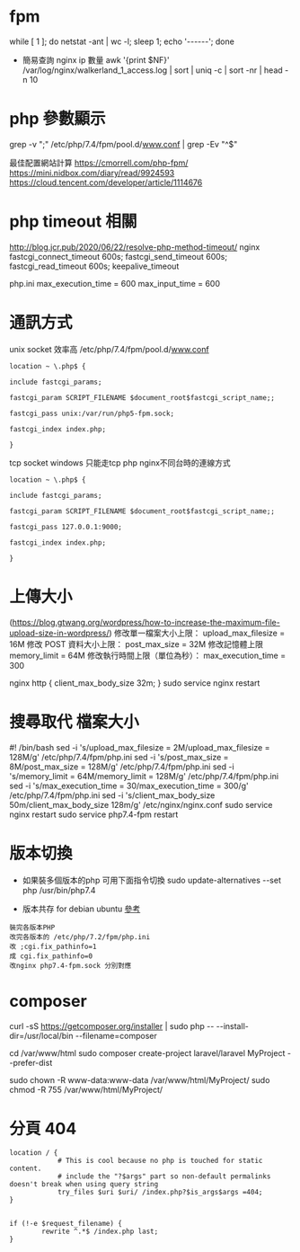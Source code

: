 # fpm
while [ 1 ]; do netstat -ant | wc -l; sleep 1; echo '------'; done

* 簡易查詢 nginx ip 數量
awk '{print $NF}' /var/log/nginx/walkerland_1_access.log | sort | uniq -c | sort -nr | head -n 10

# php 參數顯示
grep -v ";" /etc/php/7.4/fpm/pool.d/www.conf | grep -Ev "^$"

最佳配置網站計算
https://cmorrell.com/php-fpm/
https://mini.nidbox.com/diary/read/9924593
https://cloud.tencent.com/developer/article/1114676

# php timeout 相關
http://blog.jcr.pub/2020/06/22/resolve-php-method-timeout/
nginx 
fastcgi_connect_timeout 600s;
fastcgi_send_timeout 600s;
fastcgi_read_timeout 600s;
keepalive_timeout

php.ini
max_execution_time = 600
max_input_time = 600

# 通訊方式
unix socket
效率高
/etc/php/7.4/fpm/pool.d/www.conf

```
location ~ \.php$ {

include fastcgi_params;

fastcgi_param SCRIPT_FILENAME $document_root$fastcgi_script_name;;

fastcgi_pass unix:/var/run/php5-fpm.sock;

fastcgi_index index.php;

}
```

tcp socket
windows 只能走tcp
php nginx不同台時的連線方式
```
location ~ \.php$ {

include fastcgi_params;

fastcgi_param SCRIPT_FILENAME $document_root$fastcgi_script_name;;

fastcgi_pass 127.0.0.1:9000;

fastcgi_index index.php;

}
```

# 上傳大小
(https://blog.gtwang.org/wordpress/how-to-increase-the-maximum-file-upload-size-in-wordpress/)
修改單一檔案大小上限：
upload_max_filesize = 16M
修改 POST 資料大小上限：
post_max_size = 32M
修改記憶體上限
memory_limit = 64M
修改執行時間上限（單位為秒）：
max_execution_time = 300

nginx
http {
  client_max_body_size 32m;
}
sudo service nginx restart

# 搜尋取代 檔案大小
#! /bin/bash
sed -i 's/upload_max_filesize = 2M/upload_max_filesize = 128M/g' /etc/php/7.4/fpm/php.ini
sed -i 's/post_max_size = 8M/post_max_size = 128M/g' /etc/php/7.4/fpm/php.ini
sed -i 's/memory_limit = 64M/memory_limit = 128M/g' /etc/php/7.4/fpm/php.ini
sed -i 's/max_execution_time = 30/max_execution_time = 300/g' /etc/php/7.4/fpm/php.ini
sed -i 's/client_max_body_size 50m/client_max_body_size 128m/g' /etc/nginx/nginx.conf
sudo service nginx restart
sudo service php7.4-fpm restart

# 版本切換

* 如果裝多個版本的php 可用下面指令切換
sudo update-alternatives --set php /usr/bin/php7.4

* 版本共存 for debian ubuntu
[參考](https://xenby.com/b/175-%E6%95%99%E5%AD%B8-%E5%9C%A8ubuntu%E5%AE%89%E8%A3%9D%E5%A4%9A%E7%89%88%E6%9C%ACphp-nginx)
```
裝完各版本PHP
改完各版本的 /etc/php/7.2/fpm/php.ini
改 ;cgi.fix_pathinfo=1
成 cgi.fix_pathinfo=0
改nginx php7.4-fpm.sock 分別對應

```

# composer
curl -sS https://getcomposer.org/installer | sudo php -- --install-dir=/usr/local/bin --filename=composer

cd /var/www/html
sudo composer create-project laravel/laravel MyProject --prefer-dist

sudo chown -R www-data:www-data /var/www/html/MyProject/
sudo chmod -R 755 /var/www/html/MyProject/

# 分頁 404
    location / {
                # This is cool because no php is touched for static content.
                # include the "?$args" part so non-default permalinks doesn't break when using query string
                try_files $uri $uri/ /index.php?$is_args$args =404;
    }


    if (!-e $request_filename) {
            rewrite ^.*$ /index.php last;
    }